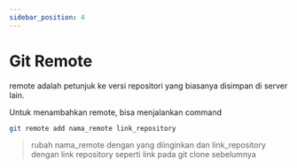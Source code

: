 ```yaml
---
sidebar_position: 4
---
```


# Git Remote

remote adalah petunjuk ke versi repositori yang biasanya disimpan di server lain.

Untuk menambahkan remote, bisa menjalankan command

```bash
git remote add nama_remote link_repository
```

> rubah nama_remote dengan yang diinginkan dan link_repository dengan link repository seperti link pada git clone sebelumnya
